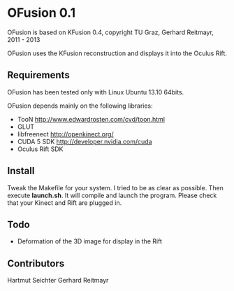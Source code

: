 
OFusion 0.1
=============

OFusion is based on KFusion 0.4, copyright TU Graz, Gerhard Reitmayr, 2011 - 2013

OFusion uses the KFusion reconstruction and displays it into the Oculus Rift.


Requirements
------------
OFusion has been tested only with Linux Ubuntu 13.10 64bits.

OFusion depends mainly on the following libraries:

* TooN http://www.edwardrosten.com/cvd/toon.html
* GLUT
* libfreenect http://openkinect.org/
* CUDA 5 SDK http://developer.nvidia.com/cuda
* Oculus Rift SDK

Install
-----
Tweak the Makefile for your system. I tried to be as clear as possible. Then execute **launch.sh**. It will compile and launch the program. Please check that your Kinect and Rift are plugged in.


Todo
-----
- Deformation of the 3D image for display in the Rift

Contributors
-------------
Hartmut Seichter
Gerhard Reitmayr
